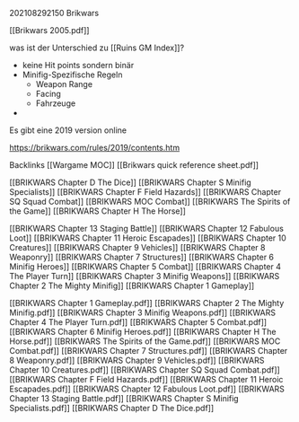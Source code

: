 202108292150 Brikwars

[[Brikwars 2005.pdf]]

was ist der Unterschied zu [[Ruins GM Index]]?
- keine Hit points sondern binär
- Minifig-Spezifische Regeln
	- Weapon Range 
	- Facing
	- Fahrzeuge
- 

Es gibt eine 2019 version online

https://brikwars.com/rules/2019/contents.htm

Backlinks
[[Wargame MOC]]
[[Brikwars quick reference sheet.pdf]]

[[BRIKWARS Chapter D The Dice]]
[[BRIKWARS Chapter S Minifig Specialists]]
[[BRIKWARS Chapter F Field Hazards]]
[[BRIKWARS Chapter SQ Squad Combat]]
[[BRIKWARS MOC Combat]]
[[BRIKWARS The Spirits of the Game]]
[[BRIKWARS Chapter H The Horse]]

[[BRIKWARS Chapter 13 Staging Battle]]
[[BRIKWARS Chapter 12 Fabulous Loot]]
[[BRIKWARS Chapter 11 Heroic Escapades]]
[[BRIKWARS Chapter 10 Creatures]]
[[BRIKWARS Chapter 9 Vehicles]]
[[BRIKWARS Chapter 8 Weaponry]]
[[BRIKWARS Chapter 7 Structures]]
[[BRIKWARS Chapter 6 Minifig Heroes]]
[[BRIKWARS Chapter 5 Combat]]
[[BRIKWARS Chapter 4 The Player Turn]]
[[BRIKWARS Chapter 3 Minifig Weapons]]
[[BRIKWARS Chapter 2 The Mighty Minifig]]
[[BRIKWARS Chapter 1 Gameplay]]


[[BRIKWARS Chapter 1 Gameplay.pdf]]
[[BRIKWARS Chapter 2 The Mighty Minifig.pdf]]
[[BRIKWARS Chapter 3 Minifig Weapons.pdf]]
[[BRIKWARS Chapter 4 The Player Turn.pdf]]
[[BRIKWARS Chapter 5 Combat.pdf]]
[[BRIKWARS Chapter 6 Minifig Heroes.pdf]]
[[BRIKWARS Chapter H The Horse.pdf]]
[[BRIKWARS The Spirits of the Game.pdf]]
[[BRIKWARS MOC Combat.pdf]]
[[BRIKWARS Chapter 7 Structures.pdf]]
[[BRIKWARS Chapter 8 Weaponry.pdf]]
[[BRIKWARS Chapter 9 Vehicles.pdf]]
[[BRIKWARS Chapter 10 Creatures.pdf]]
[[BRIKWARS Chapter SQ Squad Combat.pdf]]
[[BRIKWARS Chapter F Field Hazards.pdf]]
[[BRIKWARS Chapter 11 Heroic Escapades.pdf]]
[[BRIKWARS Chapter 12 Fabulous Loot.pdf]]
[[BRIKWARS Chapter 13 Staging Battle.pdf]]
[[BRIKWARS Chapter S Minifig Specialists.pdf]]
[[BRIKWARS Chapter D The Dice.pdf]]